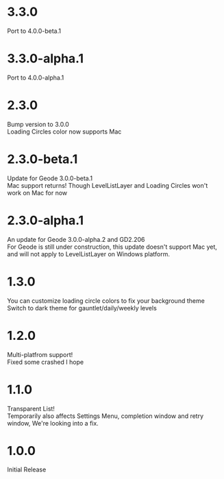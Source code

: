 # 3.3.0
Port to 4.0.0-beta.1
# 3.3.0-alpha.1
Port to 4.0.0-alpha.1
# 2.3.0
Bump version to 3.0.0  
Loading Circles color now supports Mac
# 2.3.0-beta.1
Update for Geode 3.0.0-beta.1  
Mac support returns! Though LevelListLayer and Loading Circles won't work on Mac for now
# 2.3.0-alpha.1
An update for Geode 3.0.0-alpha.2 and GD2.206  
For Geode is still under construction, this update doesn't support Mac yet, and will not apply to LevelListLayer on Windows platform.
# 1.3.0
You can customize loading circle colors to fix your background theme  
Switch to dark theme for gauntlet/daily/weekly levels
# 1.2.0
Multi-platfrom support!  
Fixed some crashed I hope
# 1.1.0
Transparent List!  
Temporarily also affects Settings Menu, completion window and retry window, We're looking into a fix.
# 1.0.0
Initial Release
